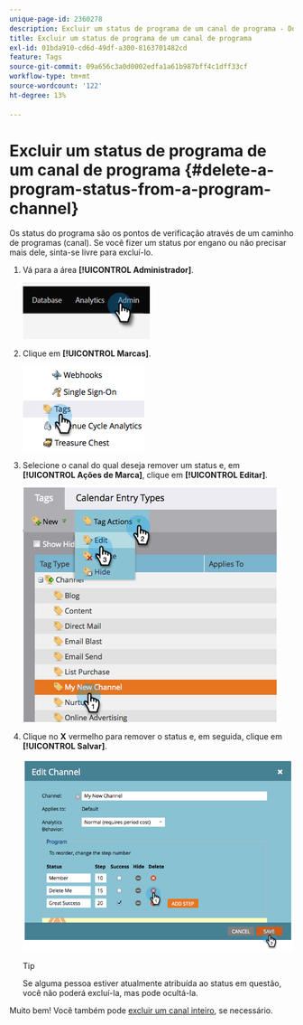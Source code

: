 ```yaml
---
unique-page-id: 2360278
description: Excluir um status de programa de um canal de programa - Documentação do Marketo - Documentação do produto
title: Excluir um status de programa de um canal de programa
exl-id: 01bda910-cd6d-49df-a300-8163701482cd
feature: Tags
source-git-commit: 09a656c3a0d0002edfa1a61b987bff4c1dff33cf
workflow-type: tm+mt
source-wordcount: '122'
ht-degree: 13%

---
```


# Excluir um status de programa de um canal de programa {#delete-a-program-status-from-a-program-channel}

Os status do programa são os pontos de verificação através de um caminho de programas (canal). Se você fizer um status por engano ou não precisar mais dele, sinta-se livre para excluí-lo.

1. Vá para a área **[!UICONTROL Administrador]**.

   ![](assets/delete-a-program-status-from-a-program-channel-1.png)

1. Clique em **[!UICONTROL Marcas]**.

   ![](assets/delete-a-program-status-from-a-program-channel-2.png)

1. Selecione o canal do qual deseja remover um status e, em **[!UICONTROL Ações de Marca]**, clique em **[!UICONTROL Editar]**.

   ![](assets/delete-a-program-status-from-a-program-channel-3.png)

1. Clique no **X** vermelho para remover o status e, em seguida, clique em **[!UICONTROL Salvar]**.

   ![](assets/delete-a-program-status-from-a-program-channel-4.png)

   >[!TIP]
   >
   >Se alguma pessoa estiver atualmente atribuída ao status em questão, você não poderá excluí-la, mas pode ocultá-la.

Muito bem! Você também pode [excluir um canal inteiro](/help/marketo/product-docs/administration/tags/delete-a-program-channel.md), se necessário.
